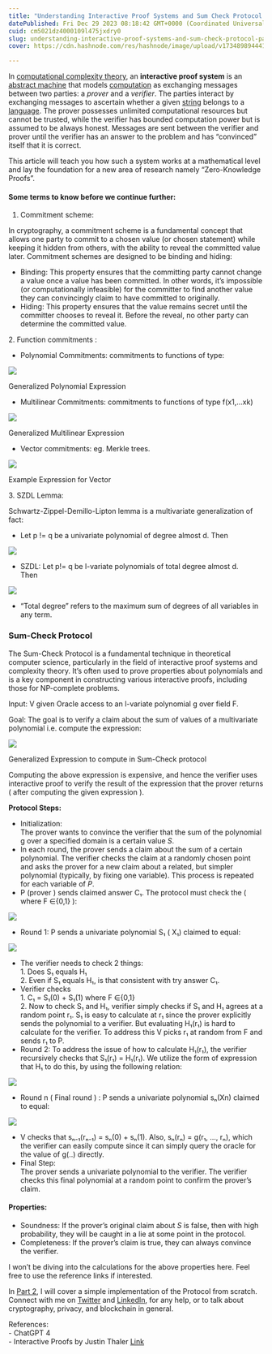 ```yaml
---
title: "Understanding Interactive Proof Systems and Sum Check Protocol: Part 1"
datePublished: Fri Dec 29 2023 08:18:42 GMT+0000 (Coordinated Universal Time)
cuid: cm5021dz4000109l475jxdry0
slug: understanding-interactive-proof-systems-and-sum-check-protocol-part-1-6afd9edc67ec
cover: https://cdn.hashnode.com/res/hashnode/image/upload/v1734898944418/976e3f3c-d70f-44c5-8873-5e84168b5e10.jpeg

---
```


In [computational complexity theory](https://en.wikipedia.org/wiki/Computational_complexity_theory "Computational complexity theory"), an **interactive proof system** is an [abstract machine](https://en.wikipedia.org/wiki/Abstract_machine "Abstract machine") that models [computation](https://en.wikipedia.org/wiki/Computation "Computation") as exchanging messages between two parties: a *prover* and a *verifier*. The parties interact by exchanging messages to ascertain whether a given [string](https://en.wikipedia.org/wiki/String_%28computer_science%29 "String (computer science)") belongs to a [language](https://en.wikipedia.org/wiki/Formal_language "Formal language"). The prover possesses unlimited computational resources but cannot be trusted, while the verifier has bounded computation power but is assumed to be always honest. Messages are sent between the verifier and prover until the verifier has an answer to the problem and has “convinced” itself that it is correct.

This article will teach you how such a system works at a mathematical level and lay the foundation for a new area of research namely “Zero-Knowledge Proofs”.

#### **Some terms to know before we continue further:**

1.  Commitment scheme:

In cryptography, a commitment scheme is a fundamental concept that allows one party to commit to a chosen value (or chosen statement) while keeping it hidden from others, with the ability to reveal the committed value later. Commitment schemes are designed to be binding and hiding:

*   Binding: This property ensures that the committing party cannot change a value once a value has been committed. In other words, it’s impossible (or computationally infeasible) for the committer to find another value they can convincingly claim to have committed to originally.
*   Hiding: This property ensures that the value remains secret until the committer chooses to reveal it. Before the reveal, no other party can determine the committed value.

2\. Function commitments :

*   Polynomial Commitments: commitments to functions of type:

![](https://cdn.hashnode.com/res/hashnode/image/upload/v1734898932547/c31a1a72-555b-4cab-a5c1-f37cc46eb8f9.png)

Generalized Polynomial Expression

*   Multilinear Commitments: commitments to functions of type f(x1,…xk)

![](https://cdn.hashnode.com/res/hashnode/image/upload/v1734898933764/98ee95b8-e564-48c7-b5c3-43963bb74ac4.png)

Generalized Multilinear Expression

*   Vector commitments: eg. Merkle trees.

![](https://cdn.hashnode.com/res/hashnode/image/upload/v1734898934702/0b0e59bc-831e-45ec-9897-8f96552555c2.png)

Example Expression for Vector

3\. SZDL Lemma:

Schwartz-Zippel-Demillo-Lipton lemma is a multivariate generalization of fact:

*   Let p != q be a univariate polynomial of degree almost d. Then

![](https://cdn.hashnode.com/res/hashnode/image/upload/v1734898935864/e7c1d2cd-a241-4e41-91e1-50e84c446ae5.png)

*   SZDL: Let p!= q be l-variate polynomials of total degree almost d.  
    Then

![](https://cdn.hashnode.com/res/hashnode/image/upload/v1734898937107/12d64848-992f-413e-ad86-00e916e641e0.png)

*   “Total degree” refers to the maximum sum of degrees of all variables in any term.

### Sum-Check Protocol

The Sum-Check Protocol is a fundamental technique in theoretical computer science, particularly in the field of interactive proof systems and complexity theory. It’s often used to prove properties about polynomials and is a key component in constructing various interactive proofs, including those for NP-complete problems.

Input: V given Oracle access to an l-variate polynomial g over field F.

Goal: The goal is to verify a claim about the sum of values of a multivariate polynomial i.e. compute the expression:

![](https://cdn.hashnode.com/res/hashnode/image/upload/v1734898938193/ceb7eb14-0530-44ab-a7be-ce42750634b1.png)

Generalized Expression to compute in Sum-Check protocol

Computing the above expression is expensive, and hence the verifier uses interactive proof to verify the result of the expression that the prover returns ( after computing the given expression ).

**Protocol Steps:**

*   Initialization:   
    The prover wants to convince the verifier that the sum of the polynomial g over a specified domain is a certain value *S*.
*   In each round, the prover sends a claim about the sum of a certain polynomial. The verifier checks the claim at a randomly chosen point and asks the prover for a new claim about a related, but simpler polynomial (typically, by fixing one variable). This process is repeated for each variable of *P*.
*   P (prover ) sends claimed answer C₁. The protocol must check the ( where F ∈{0,1} ):

![](https://cdn.hashnode.com/res/hashnode/image/upload/v1734898939737/ebdc6869-435f-4ebe-b655-04c54032757a.png)

*   Round 1: P sends a univariate polynomial S₁ ( X₁) claimed to equal:

![](https://cdn.hashnode.com/res/hashnode/image/upload/v1734898940879/def4a3ad-f0d3-4be6-901c-beff53935c69.png)

*   The verifier needs to check 2 things:   
    1\. Does S₁ equals H₁  
    2\. Even if S₁ equals H₁, is that consistent with try answer C₁.
*   Verifier checks   
    1\. C₁ = S₁(0) + S₁(1) where F ∈{0,1}  
    2\. Now to check S₁ and H₁, verifier simply checks if S₁ and H₁ agrees at a random point r₁. S₁ is easy to calculate at r₁ since the prover explicitly sends the polynomial to a verifier. But evaluating H₁(r₁) is hard to calculate for the verifier. To address this V picks r₁ at random from F and sends r₁ to P.
*   Round 2: To address the issue of how to calculate H₁(r₁), the verifier recursively checks that S₁(r₁) = H₁(r₁). We utilize the form of expression that H₁ to do this, by using the following relation:

![](https://cdn.hashnode.com/res/hashnode/image/upload/v1734898942006/227edd9b-0162-47a6-8d5b-740c014592b1.png)

*   Round n ( Final round ) : P sends a univariate polynomial sₙ(Xn) claimed to equal:

![](https://cdn.hashnode.com/res/hashnode/image/upload/v1734898942991/70ee6406-1d3d-4362-820e-3148680fdf66.png)

*   V checks that sₙ₋₁(rₙ₋₁) = sₙ(0) + sₙ(1). Also, sₙ(rₙ) = g(r₁, …, rₙ), which the verifier can easily compute since it can simply query the oracle for the value of g(..) directly.
*   Final Step:  
    The prover sends a univariate polynomial to the verifier. The verifier checks this final polynomial at a random point to confirm the prover’s claim.

#### Properties:

*   Soundness: If the prover’s original claim about *S* is false, then with high probability, they will be caught in a lie at some point in the protocol.
*   Completeness: If the prover’s claim is true, they can always convince the verifier.

I won’t be diving into the calculations for the above properties here. Feel free to use the reference links if interested.

In [Part 2](https://rac-sri.medium.com/understanding-interactive-proof-systems-and-sum-check-protocol-part-2-a2eef4a1e061), I will cover a simple implementation of the Protocol from scratch.   
Connect with me on [Twitter](https://twitter.com/RacSri25) and [LinkedIn](https://www.linkedin.com/in/rachit-anand-srivastava/), for any help, or to talk about cryptography, privacy, and blockchain in general.

References:  
\- ChatGPT 4  
\- Interactive Proofs by Justin Thaler [Link](https://www.youtube.com/watch?v=4018OYyoAf8&ab_channel=Blockchain-Web3MOOCs)